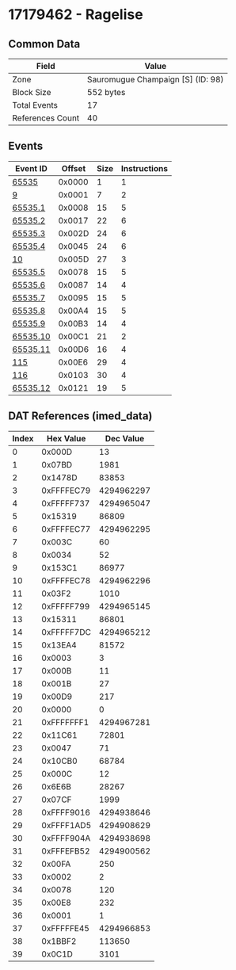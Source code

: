 # 17179462 - Ragelise

## Common Data

| Field            | Value                             |
|------------------|-----------------------------------|
| Zone             | Sauromugue Champaign [S] (ID: 98) |
| Block Size       | 552 bytes                         |
| Total Events     | 17                                |
| References Count | 40                                |

## Events

| Event ID                  | Offset   |   Size |   Instructions |
|---------------------------|----------|--------|----------------|
| [65535](./65535.md)       | 0x0000   |      1 |              1 |
| [9](./9.md)               | 0x0001   |      7 |              2 |
| [65535.1](./65535.1.md)   | 0x0008   |     15 |              5 |
| [65535.2](./65535.2.md)   | 0x0017   |     22 |              6 |
| [65535.3](./65535.3.md)   | 0x002D   |     24 |              6 |
| [65535.4](./65535.4.md)   | 0x0045   |     24 |              6 |
| [10](./10.md)             | 0x005D   |     27 |              3 |
| [65535.5](./65535.5.md)   | 0x0078   |     15 |              5 |
| [65535.6](./65535.6.md)   | 0x0087   |     14 |              4 |
| [65535.7](./65535.7.md)   | 0x0095   |     15 |              5 |
| [65535.8](./65535.8.md)   | 0x00A4   |     15 |              5 |
| [65535.9](./65535.9.md)   | 0x00B3   |     14 |              4 |
| [65535.10](./65535.10.md) | 0x00C1   |     21 |              2 |
| [65535.11](./65535.11.md) | 0x00D6   |     16 |              4 |
| [115](./115.md)           | 0x00E6   |     29 |              4 |
| [116](./116.md)           | 0x0103   |     30 |              4 |
| [65535.12](./65535.12.md) | 0x0121   |     19 |              5 |

## DAT References (imed_data)

|   Index | Hex Value   |   Dec Value |
|---------|-------------|-------------|
|       0 | 0x000D      |          13 |
|       1 | 0x07BD      |        1981 |
|       2 | 0x1478D     |       83853 |
|       3 | 0xFFFFEC79  |  4294962297 |
|       4 | 0xFFFFF737  |  4294965047 |
|       5 | 0x15319     |       86809 |
|       6 | 0xFFFFEC77  |  4294962295 |
|       7 | 0x003C      |          60 |
|       8 | 0x0034      |          52 |
|       9 | 0x153C1     |       86977 |
|      10 | 0xFFFFEC78  |  4294962296 |
|      11 | 0x03F2      |        1010 |
|      12 | 0xFFFFF799  |  4294965145 |
|      13 | 0x15311     |       86801 |
|      14 | 0xFFFFF7DC  |  4294965212 |
|      15 | 0x13EA4     |       81572 |
|      16 | 0x0003      |           3 |
|      17 | 0x000B      |          11 |
|      18 | 0x001B      |          27 |
|      19 | 0x00D9      |         217 |
|      20 | 0x0000      |           0 |
|      21 | 0xFFFFFFF1  |  4294967281 |
|      22 | 0x11C61     |       72801 |
|      23 | 0x0047      |          71 |
|      24 | 0x10CB0     |       68784 |
|      25 | 0x000C      |          12 |
|      26 | 0x6E6B      |       28267 |
|      27 | 0x07CF      |        1999 |
|      28 | 0xFFFF9016  |  4294938646 |
|      29 | 0xFFFF1AD5  |  4294908629 |
|      30 | 0xFFFF904A  |  4294938698 |
|      31 | 0xFFFEFB52  |  4294900562 |
|      32 | 0x00FA      |         250 |
|      33 | 0x0002      |           2 |
|      34 | 0x0078      |         120 |
|      35 | 0x00E8      |         232 |
|      36 | 0x0001      |           1 |
|      37 | 0xFFFFFE45  |  4294966853 |
|      38 | 0x1BBF2     |      113650 |
|      39 | 0x0C1D      |        3101 |

